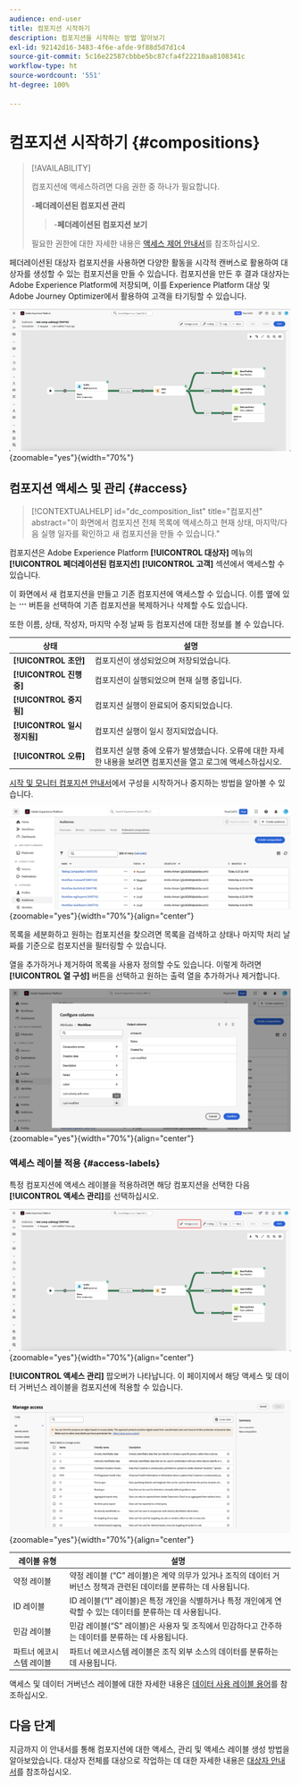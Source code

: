 ```yaml
---
audience: end-user
title: 컴포지션 시작하기
description: 컴포지션을 시작하는 방법 알아보기
exl-id: 92142d16-3483-4f6e-afde-9f88d5d7d1c4
source-git-commit: 5c16e22587cbbbe5bc87cfa4f22210aa8108341c
workflow-type: ht
source-wordcount: '551'
ht-degree: 100%

---
```


# 컴포지션 시작하기 {#compositions}

>[!AVAILABILITY]
>
>컴포지션에 액세스하려면 다음 권한 중 하나가 필요합니다.
>
>-**페더레이션된 컴포지션 관리**
>>-**페더레이션된 컴포지션 보기**
>
>필요한 권한에 대한 자세한 내용은 [액세스 제어 안내서](/help/governance-privacy-security/access-control.md)를 참조하십시오.

페더레이션된 대상자 컴포지션을 사용하면 다양한 활동을 시각적 캔버스로 활용하여 대상자를 생성할 수 있는 컴포지션을 만들 수 있습니다. 컴포지션을 만든 후 결과 대상자는 Adobe Experience Platform에 저장되며, 이를 Experience Platform 대상 및 Adobe Journey Optimizer에서 활용하여 고객을 타기팅할 수 있습니다.

![페더레이션된 대상자 컴포지션에는 샘플 컴포지션 워크플로가 표시됩니다.](assets/gs-compositions/composition-example.png){zoomable="yes"}{width="70%"}

## 컴포지션 액세스 및 관리 {#access}

>[!CONTEXTUALHELP]
>id="dc_composition_list"
>title="컴포지션"
>abstract="이 화면에서 컴포지션 전체 목록에 액세스하고 현재 상태, 마지막/다음 실행 일자를 확인하고 새 컴포지션을 만들 수 있습니다."

컴포지션은 Adobe Experience Platform **[!UICONTROL 대상자]** 메뉴의 **[!UICONTROL 페더레이션된 컴포지션]** **[!UICONTROL 고객]** 섹션에서 액세스할 수 있습니다.

이 화면에서 새 컴포지션을 만들고 기존 컴포지션에 액세스할 수 있습니다. 이름 옆에 있는 ![줄임표](/help/assets/icons/more.png) 버튼을 선택하여 기존 컴포지션을 복제하거나 삭제할 수도 있습니다.

또한 이름, 상태, 작성자, 마지막 수정 날짜 등 컴포지션에 대한 정보를 볼 수 있습니다.

| 상태 | 설명 |
| ------ | ----------- |
| **[!UICONTROL 초안]** | 컴포지션이 생성되었으며 저장되었습니다. |
| **[!UICONTROL 진행 중]** | 컴포지션이 실행되었으며 현재 실행 중입니다. |
| **[!UICONTROL 중지됨]** | 컴포지션 실행이 완료되어 중지되었습니다. |
| **[!UICONTROL 일시 정지됨]** | 컴포지션 실행이 일시 정지되었습니다. |
| **[!UICONTROL 오류]** | 컴포지션 실행 중에 오류가 발생했습니다. 오류에 대한 자세한 내용을 보려면 컴포지션을 열고 로그에 액세스하십시오. |

[시작 및 모니터 컴포지션 안내서](./start-monitor-composition.md)에서 구성을 시작하거나 중지하는 방법을 알아볼 수 있습니다.

![사용 가능한 컴포지션이 표시됩니다.](assets/gs-compositions/compositions-list.png){zoomable="yes"}{width="70%"}{align="center"}

목록을 세분화하고 원하는 컴포지션을 찾으려면 목록을 검색하고 상태나 마지막 처리 날짜를 기준으로 컴포지션을 필터링할 수 있습니다.

열을 추가하거나 제거하여 목록을 사용자 정의할 수도 있습니다. 이렇게 하려면 **[!UICONTROL 열 구성]** 버튼을 선택하고 원하는 출력 열을 추가하거나 제거합니다.

![컴포지션 검색 페이지에 추가할 수 있는 사용 가능한 열 목록이 표시됩니다.](assets/gs-compositions/compositions-columns.png){zoomable="yes"}{width="70%"}{align="center"}

### 액세스 레이블 적용 {#access-labels}

특정 컴포지션에 액세스 레이블을 적용하려면 해당 컴포지션을 선택한 다음 **[!UICONTROL 액세스 관리]**&#x200B;를 선택하십시오.

![“액세스 관리” 버튼이 컴포지션 캔버스 내에서 강조 표시됩니다.](assets/gs-compositions/select-manage-access.png){zoomable="yes"}{width="70%"}{align="center"}

**[!UICONTROL 액세스 관리]** 팝오버가 나타납니다. 이 페이지에서 해당 액세스 및 데이터 거버넌스 레이블을 컴포지션에 적용할 수 있습니다.

![액세스 관리 팝오버가 표시됩니다. 여기에는 컴포지션에 적용할 수 있는 모든 레이블 목록이 표시됩니다.](assets/gs-compositions/manage-access.png){zoomable="yes"}{width="70%"}{align="center"}

| 레이블 유형 | 설명 |
| ---------- | ----------- |
| 약정 레이블 | 약정 레이블 (“C” 레이블)은 계약 의무가 있거나 조직의 데이터 거버넌스 정책과 관련된 데이터를 분류하는 데 사용됩니다. |
| ID 레이블 | ID 레이블(“I” 레이블)은 특정 개인을 식별하거나 특정 개인에게 연락할 수 있는 데이터를 분류하는 데 사용됩니다. |
| 민감 레이블 | 민감 레이블(“S” 레이블)은 사용자 및 조직에서 민감하다고 간주하는 데이터를 분류하는 데 사용됩니다. |
| 파트너 에코시스템 레이블 | 파트너 에코시스템 레이블은 조직 외부 소스의 데이터를 분류하는 데 사용됩니다. |

액세스 및 데이터 거버넌스 레이블에 대한 자세한 내용은 [데이터 사용 레이블 용어](https://experienceleague.adobe.com/ko/docs/experience-platform/data-governance/labels/reference)를 참조하십시오.

## 다음 단계

지금까지 이 안내서를 통해 컴포지션에 대한 액세스, 관리 및 액세스 레이블 생성 방법을 알아보았습니다. 대상자 전체를 대상으로 작업하는 데 대한 자세한 내용은 [대상자 안내서](../start/audiences.md)를 참조하십시오.
